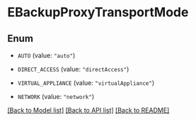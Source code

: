 # EBackupProxyTransportMode

## Enum


* `AUTO` (value: `"auto"`)

* `DIRECT_ACCESS` (value: `"directAccess"`)

* `VIRTUAL_APPLIANCE` (value: `"virtualAppliance"`)

* `NETWORK` (value: `"network"`)


[[Back to Model list]](../README.md#documentation-for-models) [[Back to API list]](../README.md#documentation-for-api-endpoints) [[Back to README]](../README.md)


